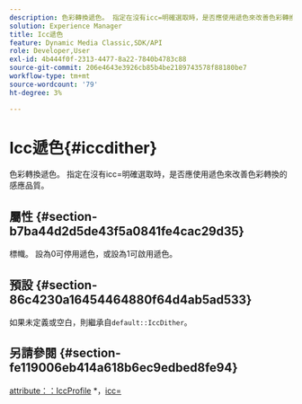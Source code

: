 ```yaml
---
description: 色彩轉換遞色。 指定在沒有icc=明確選取時，是否應使用遞色來改善色彩轉換的感應品質。
solution: Experience Manager
title: Icc遞色
feature: Dynamic Media Classic,SDK/API
role: Developer,User
exl-id: 4b444f0f-2313-4477-8a22-7840b4783c88
source-git-commit: 206e4643e3926cb85b4be2189743578f88180be7
workflow-type: tm+mt
source-wordcount: '79'
ht-degree: 3%

---
```


# Icc遞色{#iccdither}

色彩轉換遞色。 指定在沒有icc=明確選取時，是否應使用遞色來改善色彩轉換的感應品質。

## 屬性 {#section-b7ba44d2d5de43f5a0841fe4cac29d35}

標幟。 設為0可停用遞色，或設為1可啟用遞色。

## 預設 {#section-86c4230a16454464880f64d4ab5ad533}

如果未定義或空白，則繼承自`default::IccDither`。

## 另請參閱 {#section-fe119006eb414a618b6ec9edbed8fe94}

[attribute：：IccProfile](../../../../../is-api/image-catalog/image-serving-api-ref/c-image-catalog-reference/c-attributes-reference/r-iccprofilegray.md) &#42;，[icc=](../../../../../is-api/http-ref/image-serving-api-ref/c-http-protocol-reference/c-command-reference/r-icc.md#reference-182b5679e21e4df3b4d330535a5a7517)
